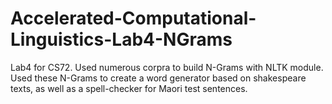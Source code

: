 # Accelerated-Computational-Linguistics-Lab4-NGrams
Lab4 for CS72. Used numerous corpra to build N-Grams with NLTK module. Used these N-Grams to create a word generator based on shakespeare texts, as well as a spell-checker for Maori test sentences. 
